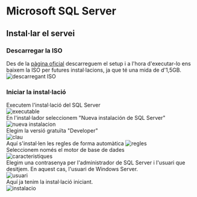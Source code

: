 # Microsoft SQL Server
## Instal·lar el servei
### Descarregar la ISO
Des de la [pàgina oficial](https://www.microsoft.com/es-es/sql-server/sql-server-downloads) descarreguem el setup i a l'hora d'executar-lo ens baixem la ISO per futures instal·lacions, ja que té una mida de d'1,5GB.<br>
![descarregant ISO](https://i.imgur.com/p6jAOfH.png)
### Iniciar la instal·lació
Executem l'instal·lació del SQL Server<br>
![executable](https://i.imgur.com/0Bp3wiB.png)<br>
En l'instal·lador seleccionem "Nueva instalación de SQL Server"<br>
![nueva instalacion](https://i.imgur.com/vjNLvng.png)<br>
Elegim la versió gratuïta "Developer"<br>
![clau](https://i.imgur.com/oiumk4F.png)<br>
Aquí s'instal·len les regles de forma automàtica
![regles](https://i.imgur.com/4Egk6x7.png)<br>
Seleccionem només el motor de base de dades<br>
![caracteristiques](https://i.imgur.com/2SibyMW.png)<br>
Elegim una contrasenya per l'administrador de SQL Server i l'usuari que desitjem. En aquest cas, l'usuari de Windows Server.<br>
![usuari](https://i.imgur.com/ElK0EKO.png)<br>
Aquí ja tenim la instal·lació iniciant.<br>
![instalacio](https://i.imgur.com/b7bYqgh.png)<br>
